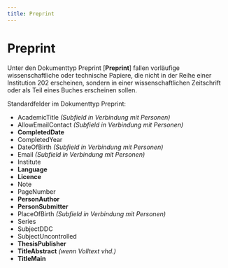 ```yaml
---
title: Preprint
---
```


# Preprint

Unter den Dokumenttyp Preprint [**Preprint**] fallen vorläufige wissenschaftliche oder technische
Papiere, die nicht in der Reihe einer Institution 202 erscheinen, sondern in einer wissenschaftlichen
Zeitschrift oder als Teil eines Buches erscheinen sollen.

Standardfelder im Dokumenttyp Preprint:

* AcademicTitle *(Subfield in Verbindung mit Personen)*
* AllowEmailContact *(Subfield in Verbindung mit Personen)*
* **CompletedDate**
* CompletedYear
* DateOfBirth *(Subfield in Verbindung mit Personen)*
* Email *(Subfield in Verbindung mit Personen)*
* Institute
* **Language**
* **Licence**
* Note
* PageNumber
* **PersonAuthor**
* **PersonSubmitter**
* PlaceOfBirth *(Subfield in Verbindung mit Personen)*
* Series
* SubjectDDC
* SubjectUncontrolled
* **ThesisPublisher**
* **TitleAbstract** *(wenn Volltext vhd.)*
* **TitleMain**
